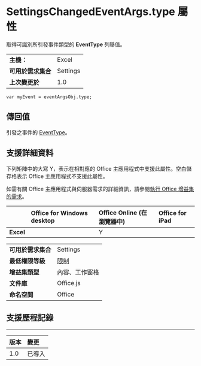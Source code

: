 
# SettingsChangedEventArgs.type 屬性
取得可識別所引發事件類型的 **EventType** 列舉值。

|||
|:-----|:-----|
|**主機︰**|Excel|
|**可用於[需求集合](../../docs/overview/specify-office-hosts-and-api-requirements.md)**|Settings|
|**上次變更於**|1.0|

```
var myEvent = eventArgsObj.type;
```


## 傳回值

引發之事件的 [EventType](../../reference/shared/eventtype-enumeration.md)。


## 支援詳細資料


下列矩陣中的大寫 Y，表示在相對應的 Office 主應用程式中支援此屬性。空白儲存格表示 Office 主應用程式不支援此屬性。

如需有關 Office 主應用程式與伺服器需求的詳細資訊，請參閱[執行 Office 增益集的需求](../../docs/overview/requirements-for-running-office-add-ins.md)。


||**Office for Windows desktop**|**Office Online (在瀏覽器中)**|**Office for iPad**|
|:-----|:-----|:-----|:-----|
|**Excel**||Y||

|||
|:-----|:-----|
|**可用於需求集合**|Settings|
|**最低權限等級**|[限制](../../docs/develop/requesting-permissions-for-api-use-in-content-and-task-pane-add-ins.md)|
|**增益集類型**|內容、工作窗格|
|**文件庫**|Office.js|
|**命名空間**|Office|

## 支援歷程記錄



****


|**版本**|**變更**|
|:-----|:-----|
|1.0|已導入|
